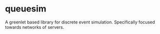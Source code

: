 queuesim
========

A greenlet based library for discrete event simulation.  Specifically focused towards networks of servers.
